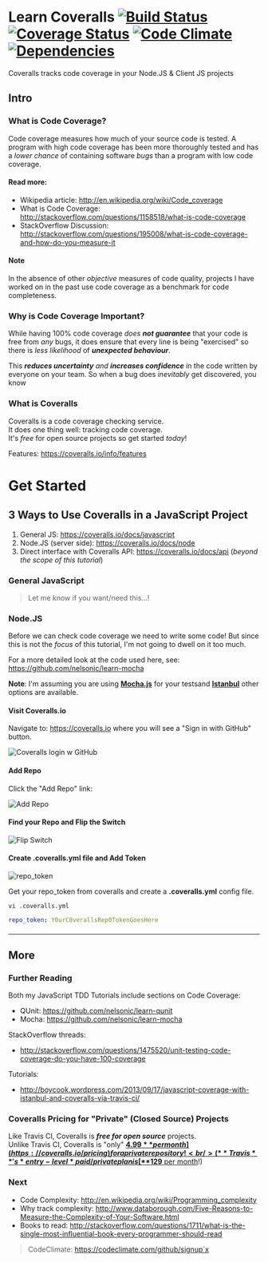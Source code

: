 Learn Coveralls [![Build Status](https://travis-ci.org/nelsonic/learn-coveralls.png?branch=master)](https://travis-ci.org/nelsonic/learn-coveralls) [![Coverage Status](https://coveralls.io/repos/nelsonic/learn-coveralls/badge.png)](https://coveralls.io/r/nelsonic/learn-coveralls) [![Code Climate](https://codeclimate.com/github/nelsonic/learn-coveralls.png)](https://codeclimate.com/github/nelsonic/learn-coveralls) [![Dependencies](https://david-dm.org/nelsonic/learn-coveralls.png?theme=shields.io)](https://david-dm.org/nelsonic/learn-coveralls)
===============

Coveralls tracks code coverage in your Node.JS & Client JS projects

## Intro

### What is Code Coverage?

Code coverage measures how much of your source code is tested. 
A program with high code coverage has been more thoroughly tested 
and has a *lower chance* of containing software *bugs* than a program
with low code coverage.

#### Read more:

- Wikipedia article: http://en.wikipedia.org/wiki/Code_coverage
- What is Code Coverage: http://stackoverflow.com/questions/1158518/what-is-code-coverage
- StackOverflow Discussion:  <br />
http://stackoverflow.com/questions/195008/what-is-code-coverage-and-how-do-you-measure-it

#### Note

In the absence of other *objective* measures of code quality, 
projects I have worked on in the past use code coverage as a benchmark
for code completeness. 


### Why is Code Coverage Important?

While having 100% code coverage *does* ***not guarantee*** that your code is
free from *any* bugs, it does ensure that every line is 
being "exercised" so there is *less likelihood* of ***unexpected behaviour***. 

This ***reduces uncertainty*** *and* ***increases confidence*** in the code 
written by everyone on your team.
So when a bug does *inevitably* get discovered, you know


### What is Coveralls

Coveralls is a code coverage checking service. <br />
It does one thing well: tracking code coverage. <br />
It's *free* for open source projects so get started *today*!


Features: https://coveralls.io/info/features

# Get Started

## 3 Ways to Use Coveralls in a JavaScript Project

1. General JS: https://coveralls.io/docs/javascript
2. Node.JS (server side): https://coveralls.io/docs/node
3. Direct interface with Coveralls API: https://coveralls.io/docs/api 
(*beyond the scope of this tutorial*)


### General JavaScript

> Let me know if you want/need this...! 


### Node.JS 

Before we can check code coverage we need to write some code!
But since this is not the *focus* of this tutorial, I'm not going
to dwell on it too much. 

For a more detailed look at the code used here, see: 
https://github.com/nelsonic/learn-mocha

**Note**: I'm assuming you are using 
[**Mocha.js**](http://visionmedia.github.io/mocha/)
for your testsand [**Istanbul**](https://github.com/gotwarlost/istanbul)
other options are available.

#### Visit Coveralls.io

Navigate to: https://coveralls.io where you will see a 
"Sign in with GitHub" button.

![Coveralls login w GitHub](http://i.imgur.com/jAXLW6o.png "Coveralls login")


#### Add Repo

Click the "Add Repo" link:

![Add Repo](http://i.imgur.com/Q9T54Bq.png "Add repo")


#### Find your Repo and Flip the Switch 

![Flip Switch](http://i.imgur.com/rNFNsJK.png "Flip Switch")


#### Create .coveralls.yml file and Add Token

![repo_token](http://i.imgur.com/D3CE8Mt.png "repo_token")

Get your repo_token from coveralls and create a **.coveralls.yml** config file.

`vi .coveralls.yml`


```yml
repo_token: Y0urC0verallsRep0TokenGoesHere
```

#### 




- - -

## More

### Further Reading

Both my JavaScript TDD Tutorials include sections on Code Coverage:

- QUnit: https://github.com/nelsonic/learn-qunit
- Mocha: https://github.com/nelsonic/learn-mocha

StackOverflow threads:

- http://stackoverflow.com/questions/1475520/unit-testing-code-coverage-do-you-have-100-coverage

Tutorials:

- http://boycook.wordpress.com/2013/09/17/javascript-coverage-with-istanbul-and-coveralls-via-travis-ci/

### Coveralls Pricing for "Private" (Closed Source) Projects

Like Travis CI, Coveralls is ***free for open source*** projects. <br />
Unlike Travis CI, Coveralls is "only"
[**$4.99** per month](https://coveralls.io/pricing) 
for a private repository! <br />
(**Travis**'s *entry-level* paid/private plan is 
[**$129** per month](http://travis-ci.com/plans)!)

### Next

- Code Complexity: http://en.wikipedia.org/wiki/Programming_complexity
- Why track complexity: http://www.databorough.com/Five-Reasons-to-Measure-the-Complexity-of-Your-Software.html
- Books to read: http://stackoverflow.com/questions/1711/what-is-the-single-most-influential-book-every-programmer-should-read

> CodeClimate: https://codeclimate.com/github/signup`x